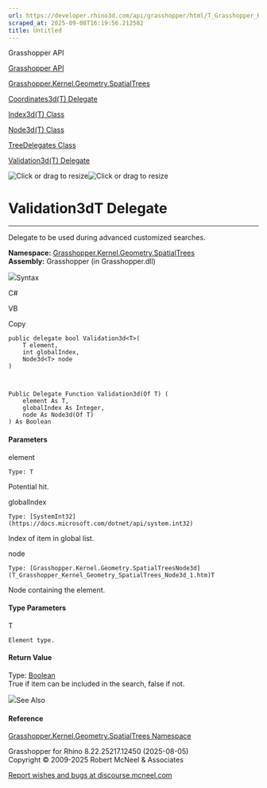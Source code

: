 ```yaml
---
url: https://developer.rhino3d.com/api/grasshopper/html/T_Grasshopper_Kernel_Geometry_SpatialTrees_Validation3d_1.htm
scraped_at: 2025-09-08T16:19:56.212582
title: Untitled
---
```


Grasshopper API

[Grasshopper API](../html/723c01da-9986-4db2-8f53-6f3a7494df75.htm
"Grasshopper API")

[Grasshopper.Kernel.Geometry.SpatialTrees](../html/N_Grasshopper_Kernel_Geometry_SpatialTrees.htm
"Grasshopper.Kernel.Geometry.SpatialTrees")

[Coordinates3d(T)
Delegate](../html/T_Grasshopper_Kernel_Geometry_SpatialTrees_Coordinates3d_1.htm
"Coordinates3d\(T\) Delegate")

[Index3d(T)
Class](../html/T_Grasshopper_Kernel_Geometry_SpatialTrees_Index3d_1.htm
"Index3d\(T\) Class")

[Node3d(T)
Class](../html/T_Grasshopper_Kernel_Geometry_SpatialTrees_Node3d_1.htm
"Node3d\(T\) Class")

[TreeDelegates
Class](../html/T_Grasshopper_Kernel_Geometry_SpatialTrees_TreeDelegates.htm
"TreeDelegates Class")

[Validation3d(T)
Delegate](../html/T_Grasshopper_Kernel_Geometry_SpatialTrees_Validation3d_1.htm
"Validation3d\(T\) Delegate")

![Click or drag to resize](../icons/TocOpen.gif)![Click or drag to
resize](../icons/TocClose.gif)

# Validation3dT Delegate  
  
---  
  
Delegate to be used during advanced customized searches.

**Namespace:**
[Grasshopper.Kernel.Geometry.SpatialTrees](N_Grasshopper_Kernel_Geometry_SpatialTrees.htm)  
**Assembly:** Grasshopper (in Grasshopper.dll)

![](../icons/SectionExpanded.png)Syntax

C#

VB

Copy

    
    
    public delegate bool Validation3d<T>(
    	T element,
    	int globalIndex,
    	Node3d<T> node
    )
    
    
    
    Public Delegate Function Validation3d(Of T) ( 
    	element As T,
    	globalIndex As Integer,
    	node As Node3d(Of T)
    ) As Boolean

#### Parameters

element

    Type: T  
Potential hit.

globalIndex

    Type: [SystemInt32](https://docs.microsoft.com/dotnet/api/system.int32)  
Index of item in global list.

node

    Type: [Grasshopper.Kernel.Geometry.SpatialTreesNode3d](T_Grasshopper_Kernel_Geometry_SpatialTrees_Node3d_1.htm)T  
Node containing the element.

#### Type Parameters

T

    Element type.

#### Return Value

Type: [Boolean](https://docs.microsoft.com/dotnet/api/system.boolean)  
True if item can be included in the search, false if not.

![](../icons/SectionExpanded.png)See Also

#### Reference

[Grasshopper.Kernel.Geometry.SpatialTrees
Namespace](N_Grasshopper_Kernel_Geometry_SpatialTrees.htm)

Grasshopper for Rhino 8.22.25217.12450 (2025-08-05)  
Copyright © 2009-2025 Robert McNeel & Associates

[Report wishes and bugs at
discourse.mcneel.com](https://discourse.mcneel.com/c/grasshopper)

